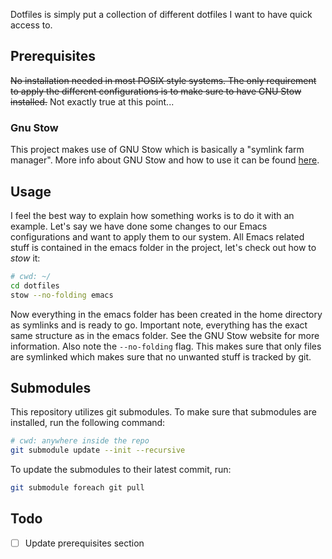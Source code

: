 
Dotfiles is simply put a collection of different dotfiles I want to have quick access to.

## Prerequisites

~~No installation needed in most POSIX style systems. The only requirement to apply the different configurations is to make sure to have GNU Stow installed.~~ Not exactly true at this point...

### Gnu Stow

This project makes use of GNU Stow which is basically a "symlink farm manager". More info about GNU Stow and how to use it can be found [here](https://www.gnu.org/software/stow/).

## Usage

I feel the best way to explain how something works is to do it with an example. Let's say we have done some changes to our Emacs configurations and want to apply them to our system. All Emacs related stuff is contained in the emacs folder in the project, let's check out how to *stow* it:

```bash
# cwd: ~/
cd dotfiles
stow --no-folding emacs
```

Now everything in the emacs folder has been created in the home directory as symlinks and is ready to go. Important note, everything has the exact same structure as in the emacs folder. See the GNU Stow website for more information. Also note the `--no-folding` flag. This makes sure that only files are symlinked which makes sure that no unwanted stuff is tracked by git.

## Submodules
This repository utilizes git submodules. To make sure that submodules are installed, run the following command:
```bash
# cwd: anywhere inside the repo
git submodule update --init --recursive
```
To update the submodules to their latest commit, run:
```bash
git submodule foreach git pull
```

## Todo
- [ ] Update prerequisites section
